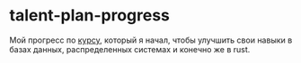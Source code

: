 # talent-plan-progress

Мой прогресс по [курсу](https://github.com/pingcap/talent-plan),
который я начал, чтобы улучшить свои навыки в базах данных,
распределенных системах и конечно же в rust.

